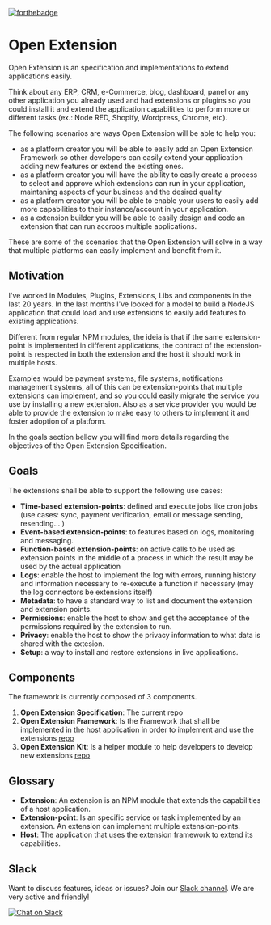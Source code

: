 [![forthebadge](https://forthebadge.com/images/badges/made-with-javascript.svg)](https://forthebadge.com)

# Open Extension
Open Extension is an specification and implementations to extend applications easily. 

Think about any ERP, CRM, e-Commerce, blog, dashboard, panel or any other application you already used and had extensions or plugins so you could install it and extend the application capabilities to perform more or different tasks (ex.: Node RED, Shopify, Wordpress, Chrome, etc).

The following scenarios are ways Open Extension will be able to help you: 
  - as a platform creator you will be able to easily add an Open Extension Framework so other developers can easily extend your application adding new features or extend the existing ones. 
  - as a platform creator you will have the ability to easily create a process to select and approve which extensions can run in your application, maintaning aspects of your business and the desired quality
  - as a platform creator you will be able to enable your users to easily add more capabilities to their instance/account in your application. 
  - as a extension builder you will be able to easily design and code an extension that can run accroos multiple applications. 
  
These are some of the scenarios that the Open Extension will solve in a way that multiple platforms can easily implement and benefit from it.

## Motivation

I've worked in Modules, Plugins, Extensions, Libs and components in the last 20 years. In the last months I've looked for a model to build a NodeJS application that could load and use extensions to easily add features to existing applications.

Different from regular NPM modules, the ideia is that if the same extension-point is implemented in different applications, the contract of the extension-point is respected in both the extension and the host it should work in multiple hosts.

Examples would be payment systems, file systems, notifications management systems, all of this can be extension-points that multiple extensions can implement, and so you could easily migrate the service you use by installing a new extension. Also as a service provider you would be able to provide the extension to make easy to others to implement it and foster adoption of a platform. 

In the goals section bellow you will find more details regarding the objectives of the Open Extension Specification.

## Goals

The extensions shall be able to support the following use cases: 
- **Time-based extension-points**: defined and execute jobs like cron jobs (use cases: sync, payment verification, email or message sending, resending... )
- **Event-based extension-points**: to features based on logs, monitoring and messaging.
- **Function-based extension-points**: on active calls to be used as extension points in the middle of a process in which the result may be used by the actual application
- **Logs**: enable the host to implement the log with errors, running history and information necessary to re-execute a function if necessary (may the log connectors be extensions itself)
- **Metadata**: to have a standard way to list and document the extension and extension points.
- **Permissions**: enable the host to show and get the acceptance of the permissions required by the extension to run.
- **Privacy**: enable the host to show the privacy information to what data is shared with the extesion.
- **Setup**: a way to install and restore extensions in live applications.

## Components

The framework is currently composed of 3 components. 

1. **Open Extension Specification**: The current repo
2. **Open Extension Framework**: Is the Framework that shall be implemented in the host application in order to implement and use the extensions [repo](https://github.com/menvia/open-extension-framework)
3. **Open Extension Kit**: Is a helper module to help developers to develop new extensions [repo](https://github.com/menvia/open-extension-kit)

## Glossary

- **Extension**: An extension is an NPM module that extends the capabilities of a host application.
- **Extension-point**: Is an specific service or task implemented by an extension. An extension can implement multiple extension-points.
- **Host**: The application that uses the extension framework to extend its capabilities.

## Slack

Want to discuss features, ideas or issues? Join our [Slack channel](https://openextension.slack.com). We are very active and friendly!  

[![Chat on Slack](https://img.shields.io/badge/slack-openextension-CC2B5E.svg?style=flat&logo=slack)](https://openextension.slack.com)
